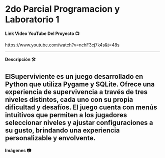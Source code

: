 # 2do Parcial Programacion y Laboratorio 1

**Link Video YouTube Del Proyecto 📺**

https://www.youtube.com/watch?v=nchF3cj7k4s&t=48s

-----------------
**Descripción 🛠**

ElSuperviviente es un juego desarrollado en Python que utiliza Pygame y SQLite. Ofrece una experiencia de supervivencia a través de tres niveles distintos, cada uno con su propia dificultad y desafíos. El juego cuenta con menús intuitivos que permiten a los jugadores seleccionar niveles y ajustar configuraciones a su gusto, brindando una experiencia personalizable y envolvente.
-----------------
**Imágenes 📷**

